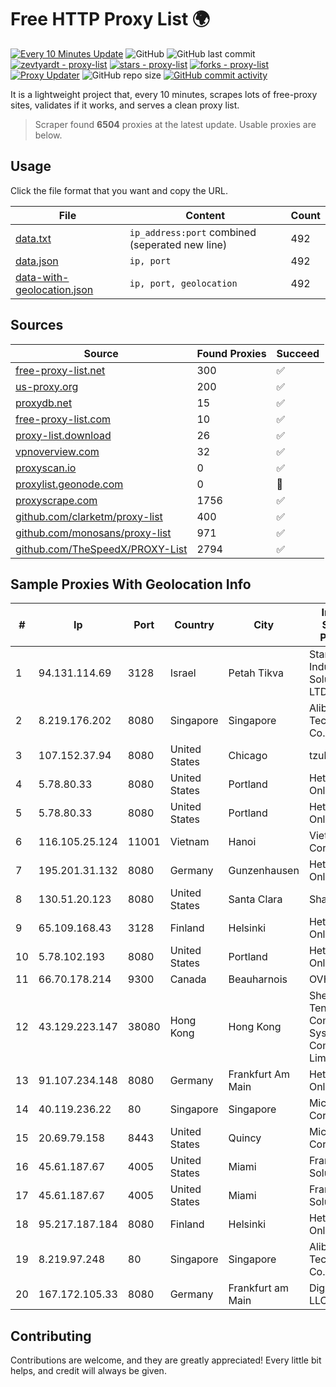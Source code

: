 
# Free HTTP Proxy List 🌍

[![Every 10 Minutes Update](https://github.com/mertguvencli/http-proxy-list/actions/workflows/main.yml/badge.svg?branch=main)](https://github.com/mertguvencli/http-proxy-list/actions/workflows/main.yml)
![GitHub](https://img.shields.io/github/license/mertguvencli/http-proxy-list)
![GitHub last commit](https://img.shields.io/github/last-commit/mertguvencli/http-proxy-list)
[![zevtyardt - proxy-list](https://img.shields.io/static/v1?label=zevtyardt&message=proxy-list&color=blue&logo=github)](https://github.com/zevtyardt/proxy-list "Go to GitHub repo")
[![stars - proxy-list](https://img.shields.io/github/stars/zevtyardt/proxy-list?style=social)](https://github.com/zevtyardt/proxy-list)
[![forks - proxy-list](https://img.shields.io/github/forks/zevtyardt/proxy-list?style=social)](https://github.com/zevtyardt/proxy-list)
[![Proxy Updater](https://github.com/zevtyardt/proxy-list/workflows/Proxy%20Updater/badge.svg)](https://github.com/zevtyardt/proxy-list/actions?query=workflow:"Proxy+Updater")
![GitHub repo size](https://img.shields.io/github/repo-size/zevtyardt/proxy-list)
[![GitHub commit activity](https://img.shields.io/github/commit-activity/m/zevtyardt/proxy-list?logo=commits)](https://github.com/zevtyardt/proxy-list/commits/main)

It is a lightweight project that, every 10 minutes, scrapes lots of free-proxy sites, validates if it works, and serves a clean proxy list.

> Scraper found **6504** proxies at the latest update. Usable proxies are below.

## Usage

Click the file format that you want and copy the URL.

|File|Content|Count|
|----|-------|-----|
|[data.txt](https://raw.githubusercontent.com/mertguvencli/http-proxy-list/main/proxy-list/data.txt)|`ip_address:port` combined (seperated new line)|492|
|[data.json](https://raw.githubusercontent.com/mertguvencli/http-proxy-list/main/proxy-list/data.json)|`ip, port`|492|
|[data-with-geolocation.json](https://raw.githubusercontent.com/mertguvencli/http-proxy-list/main/proxy-list/data-with-geolocation.json)|`ip, port, geolocation`|492|

## Sources

|Source|Found Proxies|Succeed|
|------|-------------|-------|
|[free-proxy-list.net](https://free-proxy-list.net)|300|✅|
|[us-proxy.org](https://www.us-proxy.org)|200|✅|
|[proxydb.net](http://proxydb.net)|15|✅|
|[free-proxy-list.com](https://free-proxy-list.com/?page=&port=&type%5B%5D=http&type%5B%5D=https&up_time=0&search=Search)|10|✅|
|[proxy-list.download](https://www.proxy-list.download/HTTP)|26|✅|
|[vpnoverview.com](https://vpnoverview.com/privacy/anonymous-browsing/free-proxy-servers)|32|✅|
|[proxyscan.io](https://www.proxyscan.io)|0|✅|
|[proxylist.geonode.com](https://proxylist.geonode.com/api/proxy-list?limit=300&page=1&sort_by=lastChecked&sort_type=desc&protocols=http,https)|0|🚫|
|[proxyscrape.com](https://api.proxyscrape.com/v2/?request=displayproxies&protocol=http&timeout=10000&country=all&ssl=all&anonymity=all)|1756|✅|
|[github.com/clarketm/proxy-list](https://raw.githubusercontent.com/clarketm/proxy-list/master/proxy-list-raw.txt)|400|✅|
|[github.com/monosans/proxy-list](https://raw.githubusercontent.com/monosans/proxy-list/main/proxies/http.txt)|971|✅|
|[github.com/TheSpeedX/PROXY-List](https://raw.githubusercontent.com/TheSpeedX/PROXY-List/master/http.txt)|2794|✅|


## Sample Proxies With Geolocation Info

|#|Ip|Port|Country|City|Internet Service Provider|
|-|--|----|-------|----|-------------------------|
|1|94.131.114.69|3128|Israel|Petah Tikva|Stark Industries Solutions LTD|
|2|8.219.176.202|8080|Singapore|Singapore|Alibaba (US) Technology Co., Ltd.|
|3|107.152.37.94|8080|United States|Chicago|tzulo, inc.|
|4|5.78.80.33|8080|United States|Portland|Hetzner Online GmbH|
|5|5.78.80.33|8080|United States|Portland|Hetzner Online GmbH|
|6|116.105.25.124|11001|Vietnam|Hanoi|Viettel Corporation|
|7|195.201.31.132|8080|Germany|Gunzenhausen|Hetzner Online GmbH|
|8|130.51.20.123|8080|United States|Santa Clara|Sharktech|
|9|65.109.168.43|3128|Finland|Helsinki|Hetzner Online GmbH|
|10|5.78.102.193|8080|United States|Portland|Hetzner Online GmbH|
|11|66.70.178.214|9300|Canada|Beauharnois|OVH SAS|
|12|43.129.223.147|38080|Hong Kong|Hong Kong|Shenzhen Tencent Computer Systems Company Limited|
|13|91.107.234.148|8080|Germany|Frankfurt Am Main|Hetzner Online AG|
|14|40.119.236.22|80|Singapore|Singapore|Microsoft Corporation|
|15|20.69.79.158|8443|United States|Quincy|Microsoft Corporation|
|16|45.61.187.67|4005|United States|Miami|FranTech Solutions|
|17|45.61.187.67|4005|United States|Miami|FranTech Solutions|
|18|95.217.187.184|8080|Finland|Helsinki|Hetzner Online GmbH|
|19|8.219.97.248|80|Singapore|Singapore|Alibaba (US) Technology Co., Ltd.|
|20|167.172.105.33|8080|Germany|Frankfurt am Main|DigitalOcean, LLC|



## Contributing

Contributions are welcome, and they are greatly appreciated! Every
little bit helps, and credit will always be given.

